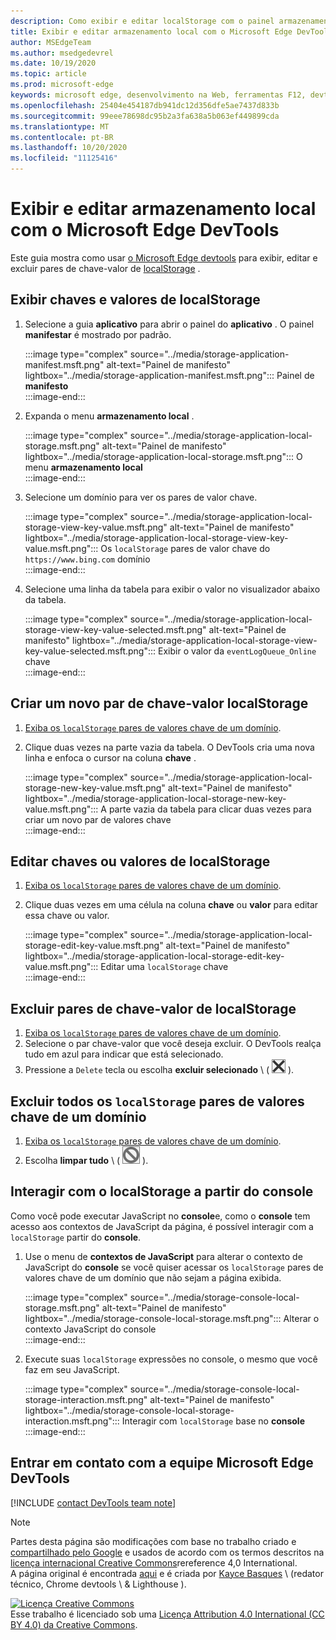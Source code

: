 ```yaml
---
description: Como exibir e editar localStorage com o painel armazenamento local e o console.
title: Exibir e editar armazenamento local com o Microsoft Edge DevTools
author: MSEdgeTeam
ms.author: msedgedevrel
ms.date: 10/19/2020
ms.topic: article
ms.prod: microsoft-edge
keywords: microsoft edge, desenvolvimento na Web, ferramentas F12, devtools
ms.openlocfilehash: 25404e454187db941dc12d356dfe5ae7437d833b
ms.sourcegitcommit: 99eee78698dc95b2a3fa638a5b063ef449899cda
ms.translationtype: MT
ms.contentlocale: pt-BR
ms.lasthandoff: 10/20/2020
ms.locfileid: "11125416"
---
```

<!-- Copyright Kayce Basques 

   Licensed under the Apache License, Version 2.0 (the "License");
   you may not use this file except in compliance with the License.
   You may obtain a copy of the License at

       https://www.apache.org/licenses/LICENSE-2.0

   Unless required by applicable law or agreed to in writing, software
   distributed under the License is distributed on an "AS IS" BASIS,
   WITHOUT WARRANTIES OR CONDITIONS OF ANY KIND, either express or implied.
   See the License for the specific language governing permissions and
   limitations under the License.  -->  

# Exibir e editar armazenamento local com o Microsoft Edge DevTools  

Este guia mostra como usar [o Microsoft Edge devtools][MicrosoftEdgeDevTools] para exibir, editar e excluir pares de chave-valor de [localStorage][MDNWindowsLocalStorage] .  

## Exibir chaves e valores de localStorage  

1.  Selecione a guia **aplicativo** para abrir o painel do **aplicativo** .  O painel **manifestar** é mostrado por padrão.  
    
    :::image type="complex" source="../media/storage-application-manifest.msft.png" alt-text="Painel de manifesto" lightbox="../media/storage-application-manifest.msft.png":::
       Painel de **manifesto**  
    :::image-end:::  
    
1.  Expanda o menu **armazenamento local** .  
    
    :::image type="complex" source="../media/storage-application-local-storage.msft.png" alt-text="Painel de manifesto" lightbox="../media/storage-application-local-storage.msft.png":::
       O menu **armazenamento local**  
    :::image-end:::  
    
1.  Selecione um domínio para ver os pares de valor chave.  
    
    :::image type="complex" source="../media/storage-application-local-storage-view-key-value.msft.png" alt-text="Painel de manifesto" lightbox="../media/storage-application-local-storage-view-key-value.msft.png":::
       Os `localStorage` pares de valor chave do `https://www.bing.com` domínio  
    :::image-end:::  
    
1.  Selecione uma linha da tabela para exibir o valor no visualizador abaixo da tabela.  
    
    :::image type="complex" source="../media/storage-application-local-storage-view-key-value-selected.msft.png" alt-text="Painel de manifesto" lightbox="../media/storage-application-local-storage-view-key-value-selected.msft.png":::
       Exibir o valor da `eventLogQueue_Online` chave  
    :::image-end:::  
    
## Criar um novo par de chave-valor localStorage  

1.  [Exiba os `localStorage` pares de valores chave de um domínio](#view-localstorage-keys-and-values).  
1.  Clique duas vezes na parte vazia da tabela.  O DevTools cria uma nova linha e enfoca o cursor na coluna **chave** .  
    
    :::image type="complex" source="../media/storage-application-local-storage-new-key-value.msft.png" alt-text="Painel de manifesto" lightbox="../media/storage-application-local-storage-new-key-value.msft.png":::
       A parte vazia da tabela para clicar duas vezes para criar um novo par de valores chave  
    :::image-end:::  
    
## Editar chaves ou valores de localStorage  

1.  [Exiba os `localStorage` pares de valores chave de um domínio](#view-localstorage-keys-and-values).  
1.  Clique duas vezes em uma célula na coluna **chave** ou **valor** para editar essa chave ou valor.  
    
    :::image type="complex" source="../media/storage-application-local-storage-edit-key-value.msft.png" alt-text="Painel de manifesto" lightbox="../media/storage-application-local-storage-edit-key-value.msft.png":::
       Editar uma `localStorage` chave  
    :::image-end:::  
    
## Excluir pares de chave-valor de localStorage  

1.  [Exiba os `localStorage` pares de valores chave de um domínio](#view-localstorage-keys-and-values).  
1.  Selecione o par chave-valor que você deseja excluir.  O DevTools realça tudo em azul para indicar que está selecionado.  
1.  Pressione a `Delete` tecla ou escolha **excluir selecionado** \ ( ![ excluir selecionado ][ImageDeleteIcon] \).  
    
## Excluir todos os `localStorage` pares de valores chave de um domínio  

1.  [Exiba os `localStorage` pares de valores chave de um domínio](#view-localstorage-keys-and-values).  
1.  Escolha **limpar tudo** \ ( ![ limpar tudo ][ImageClearIcon] \).  
    
## Interagir com o localStorage a partir do console  

Como você pode executar JavaScript no **console**e, como o **console** tem acesso aos contextos de JavaScript da página, é possível interagir com a `localStorage` partir do **console**.  

1.  Use o menu de **contextos de JavaScript** para alterar o contexto de JavaScript do **console** se você quiser acessar os `localStorage` pares de valores chave de um domínio que não sejam a página exibida.  
    
    :::image type="complex" source="../media/storage-console-local-storage.msft.png" alt-text="Painel de manifesto" lightbox="../media/storage-console-local-storage.msft.png":::
       Alterar o contexto JavaScript do console  
    :::image-end:::  
    
1.  Execute suas `localStorage` expressões no console, o mesmo que você faz em seu JavaScript.  
    
    :::image type="complex" source="../media/storage-console-local-storage-interaction.msft.png" alt-text="Painel de manifesto" lightbox="../media/storage-console-local-storage-interaction.msft.png":::
       Interagir com `localStorage` base no **console**  
    :::image-end:::  
    
## Entrar em contato com a equipe Microsoft Edge DevTools  

[!INCLUDE [contact DevTools team note](../includes/contact-devtools-team-note.md)]  

<!-- image links -->  

[ImageClearIcon]: ../media/clear-icon.msft.png  
[ImageDeleteIcon]: ../media/delete-icon.msft.png  

<!-- links -->  

[MicrosoftEdgeDevTools]: ../../devtools-guide-chromium.md "Ferramentas de desenvolvedor do Microsoft Edge (Chromium) | Documentos da Microsoft"  

[MDNWindowsLocalStorage]: https://developer.mozilla.org/docs/Web/API/Window/localStorage "Window. localStorage | MDN"  

> [!NOTE]
> Partes desta página são modificações com base no trabalho criado e [compartilhado pelo Google][GoogleSitePolicies] e usados de acordo com os termos descritos na [licença internacional Creative Commons][CCA4IL]rereference 4,0 International.  
> A página original é encontrada [aqui](https://developers.google.com/web/tools/chrome-devtools/storage/localstorage) e é criada por [Kayce Basques][KayceBasques] \ (redator técnico, Chrome devtools \ & Lighthouse \).  

[![Licença Creative Commons][CCby4Image]][CCA4IL]  
Esse trabalho é licenciado sob uma [Licença Attribution 4.0 International (CC BY 4.0) da Creative Commons][CCA4IL].  

[CCA4IL]: https://creativecommons.org/licenses/by/4.0  
[CCby4Image]: https://i.creativecommons.org/l/by/4.0/88x31.png  
[GoogleSitePolicies]: https://developers.google.com/terms/site-policies  
[KayceBasques]: https://developers.google.com/web/resources/contributors/kaycebasques  
